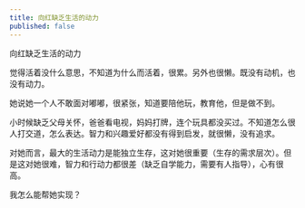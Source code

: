 ```yaml
---
title: 向红缺乏生活的动力
published: false
---
```

向红缺乏生活的动力

觉得活着没什么意思，不知道为什么而活着，很累。另外也很懒。既没有动机，也没有动力。

她说她一个人不敢面对嘟嘟，很紧张，知道要陪他玩，教育他，但是做不到。

小时候缺乏父母关怀，爸爸看电视，妈妈打牌，连个玩具都没买过。不知道怎么很人打交道，怎么表达。智力和兴趣爱好都没有得到启发，就很懒，没有追求。

对她而言，最大的生活动力是能独立生存，这对她很重要（生存的需求层次）。但是这对她很难，智力和行动力都很差（缺乏自学能力，需要有人指导），心有很高。

我怎么能帮她实现？

